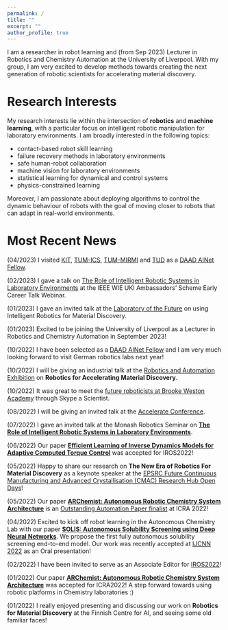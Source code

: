 ```yaml
---
permalink: /
title: ""
excerpt: ""
author_profile: true
---
```


I am a researcher in robot learning and (from Sep 2023) Lecturer in Robotics and Chemistry Automation at the University of Liverpool. With my group, I am very excited to develop methods towards creating the next generation of robotic scientists for accelerating material discovery. 

# Research Interests

My research interests lie within the intersection of **robotics** and **machine learning**, with a particular focus on intelligent robotic manipulation for laboratory environments. I am broadly interested in the following topics: 

* contact-based robot skill learning
* failure recovery methods in laboratory environments
* safe human-robot collaboration 
* machine vision for laboratory environments
* statistical learning for dynamical and control systems
* physics-constrained learning

Moreover, I am passionate about deploying algorithms to control the dynamic behaviour of robots with the goal of moving closer to robots that can adapt in real-world environments.

# Most Recent News

(04/2023) I visited [KIT](https://h2t.anthropomatik.kit.edu/), [TUM-ICS](https://www.ce.cit.tum.de/ics/home/), [TUM-MIRMI](https://www.mirmi.tum.de/en/mirmi/news/article/dr-gabriella-pizzuto-university-of-liverpool-talks-on-creating-intelligent-robot-chemistry-assistants-at-tum-mirmi/) and [TUD](https://www.ccps.tu-darmstadt.de/events_ccps/ccps_seminar/ccps_seminars_2023/07_gabriella_pizzuto.en.jsp) as a [DAAD AINet Fellow](https://www.daad.de/en/the-daad/postdocnet/fellows/fellows/).

(02/2023) I gave a talk on [The Role of Intelligent Robotic Systems in Laboratory Environments](https://www.ieee-ukandireland.org/watch-again-ieee-wie-uki-ambassadors-scheme-early-career-talk-8/) at the IEEE WIE UKI Ambassadors’ Scheme Early Career Talk Webinar.

(01/2023) I gave an invited talk at the [Laboratory of the Future](https://go.technologynetworks.com/lab_of_the_future_2023) on using Intelligent Robotics for Material Discovery.

(01/2023) Excited to be joining the University of Liverpool as a Lecturer in Robotics and Chemistry Automation in September 2023!

(10/2022) I have been selected as a [DAAD AINet Fellow](https://www.daad.de/en/the-daad/postdocnet/fellows/fellows/) and I am very much looking forward to visit German robotics labs next year!

(10/2022) I will be giving an industrial talk at the [Robotics and Automation Exhibition](https://www.roboticsandautomation.co.uk/conference) on __Robotics for Accelerating Material Discovery__.

(10/2022) It was great to meet the [future roboticists at Brooke Weston Academy](https://www.brookeweston.org/news/?pid=10&nid=1&storyid=927) through Skype a Scientist.

(08/2022) I will be giving an invited talk at the [Accelerate Conference](https://accelerateconf.utoronto.ca/program/).

(07/2022) I gave an invited talk at the Monash Robotics Seminar on [__The Role of Intelligent Robotic Systems in Laboratory Environments__](https://www.monash.edu/engineering/robotics/news-and-events/events/robotics-seminar-the-role-of-intelligent-robotic-systems-in-laboratory-environments).

(06/2022) Our paper [__Efficient Learning of Inverse Dynamics Models for Adaptive Computed Torque Control__](https://arxiv.org/pdf/2205.04796.pdf) was accepted for IROS2022! 

(05/2022) Happy to share our research on __The New Era of Robotics For Material Discovery__ as a keynote speaker at the [EPSRC Future Continuous Manufacturing and Advanced Crystallisation (CMAC) Research Hub Open Days](https://cmac.ac.uk/events-database/cmac-open-day-2022-hub-and-articular-showcase)! 

(05/2022) Our paper [__ARChemist: Autonomous Robotic Chemistry System Architecture__](https://arxiv.org/abs/2204.13571) is an [Outstanding Automation Paper finalist](https://www.icra2022.org/program/awards) at ICRA 2022!

(04/2022) Excited to kick off robot learning in the Autonomous Chemistry Lab with our paper [__SOLIS: Autonomous Solubility Screening using Deep Neural Networks__](https://arxiv.org/abs/2203.10970). We propose the first fully autonomous solubility screening end-to-end model. Our work was recently accepted at [IJCNN 2022](https://wcci2022.org/) as an Oral presentation!

(02/2022) I have been invited to serve as an Associate Editor for [IROS2022](https://iros2022.org/)! 

(01/2022) Our paper [__ARChemist: Autonomous Robotic Chemistry System Architecture__](https://arxiv.org/abs/2204.13571) was accepted for ICRA2022! A step forward towards using robotic platforms in Chemistry laboratories :) 

(01/2022) I really enjoyed presenting and discussing our work on __Robotics for Material Discovery__ at the Finnish Centre for AI, and seeing some old familiar faces!

